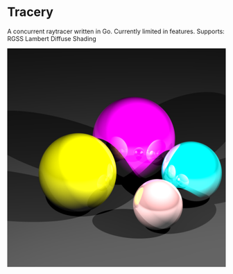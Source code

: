 Tracery
=======

A concurrent raytracer written in Go. Currently limited in features.
Supports:
RGSS
Lambert Diffuse Shading

![Tracery example](test_2.png)

